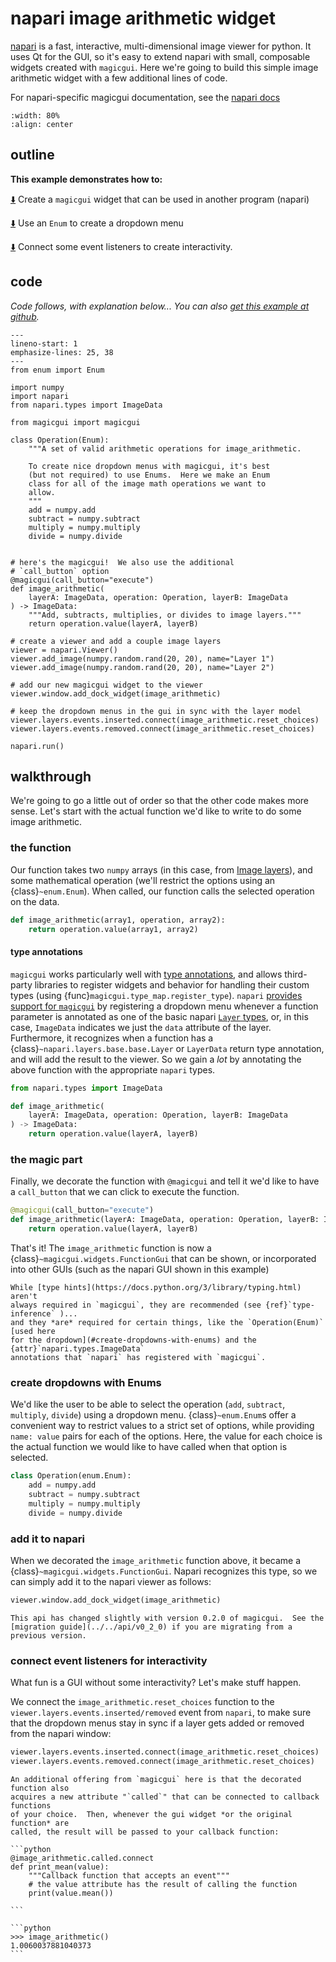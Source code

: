 # napari image arithmetic widget

[napari](https://github.com/napari/napari) is a fast, interactive,
multi-dimensional image viewer for python.  It uses Qt for the GUI, so it's easy
to extend napari with small, composable widgets created with `magicgui`.  Here
we're going to build this simple image arithmetic widget with a few additional
lines of code.

For napari-specific magicgui documentation, see the
[napari docs](https://napari.org/guides/stable/magicgui.html)

```{image} ../../images/imagemath.gif
:width: 80%
:align: center
```

## outline

**This example demonstrates how to:**

[⬇️](#the-magic-part) Create a `magicgui` widget that can be used in another
program (napari)

[⬇️](#create-dropdowns-with-enums) Use an `Enum` to create a dropdown menu

[⬇️](#connect-event-listeners-for-interactivity) Connect some event listeners to
create interactivity.

## code

*Code follows, with explanation below... You can also [get this example at
github](https://github.com/napari/magicgui/blob/master/examples/napari_image_arithmetic.py).*

```{code-block} python
---
lineno-start: 1
emphasize-lines: 25, 38
---
from enum import Enum

import numpy
import napari
from napari.types import ImageData

from magicgui import magicgui

class Operation(Enum):
    """A set of valid arithmetic operations for image_arithmetic.

    To create nice dropdown menus with magicgui, it's best
    (but not required) to use Enums.  Here we make an Enum
    class for all of the image math operations we want to
    allow.
    """
    add = numpy.add
    subtract = numpy.subtract
    multiply = numpy.multiply
    divide = numpy.divide


# here's the magicgui!  We also use the additional
# `call_button` option
@magicgui(call_button="execute")
def image_arithmetic(
    layerA: ImageData, operation: Operation, layerB: ImageData
) -> ImageData:
    """Add, subtracts, multiplies, or divides to image layers."""
    return operation.value(layerA, layerB)

# create a viewer and add a couple image layers
viewer = napari.Viewer()
viewer.add_image(numpy.random.rand(20, 20), name="Layer 1")
viewer.add_image(numpy.random.rand(20, 20), name="Layer 2")

# add our new magicgui widget to the viewer
viewer.window.add_dock_widget(image_arithmetic)

# keep the dropdown menus in the gui in sync with the layer model
viewer.layers.events.inserted.connect(image_arithmetic.reset_choices)
viewer.layers.events.removed.connect(image_arithmetic.reset_choices)

napari.run()
```

## walkthrough

We're going to go a little out of order so that the other code makes more sense.
Let's start with the actual function we'd like to write to do some image
arithmetic.

### the function

Our function takes two `numpy` arrays (in this case, from [Image
layers](https://napari.org/tutorials/fundamentals/image)), and some mathematical
operation (we'll restrict the options using an {class}`~enum.Enum`).  When
called, our function calls the selected operation on the data.

```python
def image_arithmetic(array1, operation, array2):
    return operation.value(array1, array2)
```

#### type annotations

`magicgui` works particularly well with [type
annotations](https://docs.python.org/3/library/typing.html), and allows
third-party libraries to register widgets and behavior for handling their custom
types (using {func}`magicgui.type_map.register_type`). `napari` [provides
support for
`magicgui`](https://github.com/napari/napari/blob/master/napari/utils/_magicgui.py)
by registering a dropdown menu whenever a function parameter is annotated as one
of the basic napari [`Layer` types](https://napari.org/tutorials/), or, in this
case, `ImageData` indicates we just the `data` attribute of the layer.
Furthermore, it recognizes when a function has a
{class}`~napari.layers.base.base.Layer` or `LayerData` return type annotation,
and will add the result to the viewer.  So we gain a *lot* by annotating the
above function with the appropriate `napari` types.

```python
from napari.types import ImageData

def image_arithmetic(
    layerA: ImageData, operation: Operation, layerB: ImageData
) -> ImageData:
    return operation.value(layerA, layerB)
```

### the magic part

 Finally, we decorate the function with `@magicgui` and tell it we'd like to have
a `call_button` that we can click to execute the function.

```python hl_lines="1"
@magicgui(call_button="execute")
def image_arithmetic(layerA: ImageData, operation: Operation, layerB: ImageData):
    return operation.value(layerA, layerB)
```

That's it!  The `image_arithmetic` function is now a
{class}`~magicgui.widgets.FunctionGui` that can be shown, or incorporated
into other GUIs (such as the napari GUI shown in this example)

```{note}
While [type hints](https://docs.python.org/3/library/typing.html) aren't
always required in `magicgui`, they are recommended (see {ref}`type-inference` )...
and they *are* required for certain things, like the `Operation(Enum)` [used here
for the dropdown](#create-dropdowns-with-enums) and the
{attr}`napari.types.ImageData`
annotations that `napari` has registered with `magicgui`.
```

### create dropdowns with Enums

We'd like the user to be able to select the operation (`add`, `subtract`,
`multiply`, `divide`) using a dropdown menu.  {class}`~enum.Enum`s offer a
convenient way to restrict values to a strict set of options, while providing
`name: value` pairs for each of the options. Here, the value for each choice is
the actual function we would like to have called when that option is selected.

```python
class Operation(enum.Enum):
    add = numpy.add
    subtract = numpy.subtract
    multiply = numpy.multiply
    divide = numpy.divide
```

### add it to napari

When we decorated the `image_arithmetic` function above, it became a
{class}`~magicgui.widgets.FunctionGui`.  Napari recognizes this type,
so we can simply add it to the napari viewer as follows:

```python
viewer.window.add_dock_widget(image_arithmetic)
```

```{caution}
This api has changed slightly with version 0.2.0 of magicgui.  See the
[migration guide](../../api/v0_2_0) if you are migrating from a previous version.
```

### connect event listeners for interactivity

What fun is a GUI without some interactivity?  Let's make stuff happen.

We connect the `image_arithmetic.reset_choices` function to the
`viewer.layers.events.inserted/removed` event from `napari`, to make sure that the
dropdown menus stay in sync if a layer gets added or removed from the napari
window:

```python
viewer.layers.events.inserted.connect(image_arithmetic.reset_choices)
viewer.layers.events.removed.connect(image_arithmetic.reset_choices)
```

````{tip}
An additional offering from `magicgui` here is that the decorated function also
acquires a new attribute "`called`" that can be connected to callback functions
of your choice.  Then, whenever the gui widget *or the original function* are
called, the result will be passed to your callback function:

```python
@image_arithmetic.called.connect
def print_mean(value):
    """Callback function that accepts an event"""
    # the value attribute has the result of calling the function
    print(value.mean())

```

```python
>>> image_arithmetic()
1.0060037881040373
```
````
